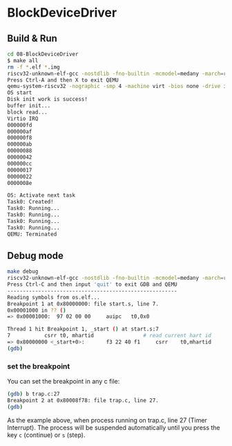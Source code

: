 # BlockDeviceDriver

## Build & Run

```sh
cd 08-BlockDeviceDriver 
$ make all
rm -f *.elf *.img
riscv32-unknown-elf-gcc -nostdlib -fno-builtin -mcmodel=medany -march=rv32ima -mabi=ilp32 -g -Wall -w -T os.ld -o os.elf start.s sys.s lib.c timer.c task.c os.c user.c trap.c lock.c plic.c virtio.c string.c
Press Ctrl-A and then X to exit QEMU
qemu-system-riscv32 -nographic -smp 4 -machine virt -bios none -drive if=none,format=raw,file=hdd.dsk,id=x0 -device virtio-blk-device,drive=x0,bus=virtio-mmio-bus.0 -kernel os.elf
OS start
Disk init work is success!
buffer init...
block read...
Virtio IRQ
000000fd
000000af
000000f8
000000ab
00000088
00000042
000000cc
00000017
00000022
0000008e

OS: Activate next task
Task0: Created!
Task0: Running...
Task0: Running...
Task0: Running...
Task0: Running...
QEMU: Terminated
```

## Debug mode

```sh
make debug
riscv32-unknown-elf-gcc -nostdlib -fno-builtin -mcmodel=medany -march=rv32ima -mabi=ilp32 -g -Wall -T os.ld -o os.elf start.s sys.s lib.c timer.c task.c os.c user.c trap.c lock.c
Press Ctrl-C and then input 'quit' to exit GDB and QEMU
-------------------------------------------------------
Reading symbols from os.elf...
Breakpoint 1 at 0x80000000: file start.s, line 7.
0x00001000 in ?? ()
=> 0x00001000:  97 02 00 00     auipc   t0,0x0

Thread 1 hit Breakpoint 1, _start () at start.s:7
7           csrr t0, mhartid                # read current hart id
=> 0x80000000 <_start+0>:       f3 22 40 f1     csrr    t0,mhartid
(gdb)
```

### set the breakpoint

You can set the breakpoint in any c file:

```sh
(gdb) b trap.c:27
Breakpoint 2 at 0x80008f78: file trap.c, line 27.
(gdb)
```

As the example above, when process running on trap.c, line 27 (Timer Interrupt).
The process will be suspended automatically until you press the key `c` (continue) or `s` (step).
